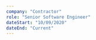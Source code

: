 ```yaml
---
company: "Contractor"
role: "Senior Software Engineer"
dateStart: "10/09/2020"
dateEnd: "Current"
---
```

